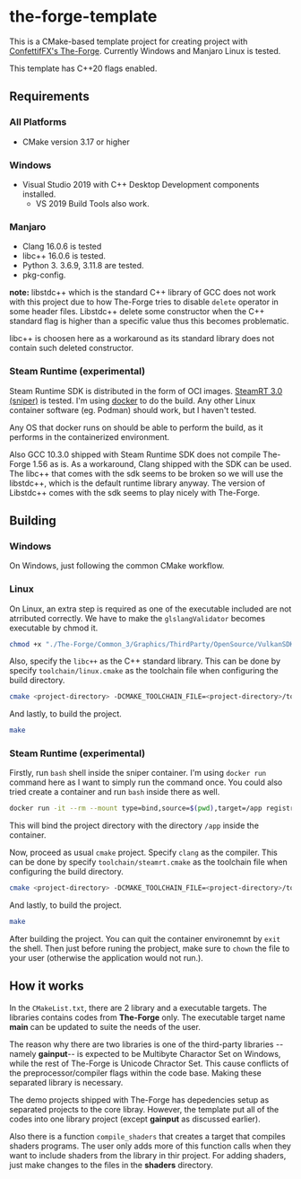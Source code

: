 # the-forge-template

This is a CMake-based template project for creating project with [ConfettifFX's The-Forge](https://github.com/ConfettiFX/The-Forge). 
Currently Windows and Manjaro Linux is tested.

This template has C++20 flags enabled.

## Requirements

### All Platforms

* CMake version 3.17 or higher

### Windows

* Visual Studio 2019 with C++ Desktop Development components installed.
  * VS 2019 Build Tools also work.

### Manjaro

* Clang 16.0.6 is tested
* libc++ 16.0.6 is tested.
* Python 3. 3.6.9, 3.11.8 are tested.
* pkg-config.

**note:** libstdc++ which is the standard C++ library of GCC does not work with this project due to how The-Forge tries
to disable `delete` operator in some header files. Libstdc++ delete some constructor when the C++ standard flag is
higher than a specific value thus this becomes problematic.

libc++ is choosen here as a workaround as its standard library does not contain such deleted constructor.

### Steam Runtime (experimental)

Steam Runtime SDK is distributed in the form of OCI images. [SteamRT 3.0 (sniper)](https://gitlab.steamos.cloud/steamrt/sniper/sdk)
is tested. I'm using [docker](https://www.docker.com/) to do the build. Any other Linux container software (eg. Podman)
should work, but I haven't tested.

Any OS that docker runs on should be able to perform the build, as it performs in the containerized environment.

Also GCC 10.3.0 shipped with Steam Runtime SDK does not compile The-Forge 1.56 as is. As a workaround, Clang shipped with the SDK can be used. The libc++ that comes with the sdk seems to be broken so we will use the libstdc++, which is the default runtime library anyway. The version of Libstdc++ comes with the sdk seems to play nicely with The-Forge.

## Building

### Windows

On Windows, just following the common CMake workflow. 

### Linux
On Linux, an extra step is required as one of the executable included are not atrributed correctly. We have to
make the `glslangValidator` becomes executable by chmod it.

```sh
chmod +x "./The-Forge/Common_3/Graphics/ThirdParty/OpenSource/VulkanSDK/bin/Linux/glslangValidator"
```

Also, specify the `libc++` as the C++ standard library. This can be done by specify `toolchain/linux.cmake` as
the toolchain file when configuring the build directory.

```sh
cmake <project-directory> -DCMAKE_TOOLCHAIN_FILE=<project-directory>/toolchain/linux.cmake    
```

And lastly, to build the project.

```sh
make
```

### Steam Runtime (experimental)

Firstly, run `bash` shell inside the sniper container. I'm using `docker run` command here as I want to simply run the command once.
You could also tried create a container and run `bash` inside there as well.

```sh
docker run -it --rm --mount type=bind,source=$(pwd),target=/app registry.gitlab.steamos.cloud/steamrt/sniper/sdk bash
```
This will bind the project directory with the directory `/app` inside the container.

Now, proceed as usual `cmake` project. Specify `clang` as the compiler. This can be done by specify `toolchain/steamrt.cmake` as
the toolchain file when configuring the build directory.

```sh
cmake <project-directory> -DCMAKE_TOOLCHAIN_FILE=<project-directory>/toolchain/steamrt.cmake    
```

And lastly, to build the project.

```sh
make
```

After building the project. You can quit the container environemnt by `exit` the shell. Then just before runing the probject, make sure to `chown` the file to your user (otherwise the application would not run.).

## How it works

In the `CMakeList.txt`, there are 2 library and a executable targets. The libraries contains codes from **The-Forge**
only. The executable target name **main** can be updated to suite the needs of the user.

The reason why there are two libraries is one of the third-party libraries -- namely **gainput**-- is expected to be
Multibyte Charactor Set on Windows, while the rest of The-Forge is Unicode Chractor Set. This cause conflicts
of the preprocessor/compiler flags within the code base. Making these separated library is necessary.

The demo projects shipped with The-Forge has depedencies setup as separated projects to the core libray. However,
the template put all of the codes into one library project (except **gainput** as discussed earlier).

Also there is a function `compile_shaders` that creates a target that compiles shaders programs. The user only adds
more of this function calls when they want to include shaders from the library in thir project. For adding shaders,
just make changes to the files in the **shaders** directory. 